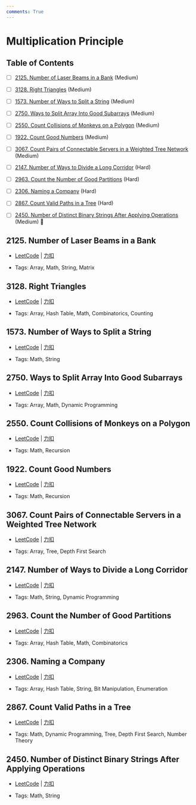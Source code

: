 ```yaml
---
comments: True
---
```


# Multiplication Principle

## Table of Contents

- [ ] [2125. Number of Laser Beams in a Bank](#2125-number-of-laser-beams-in-a-bank) (Medium)
- [ ] [3128. Right Triangles](#3128-right-triangles) (Medium)
- [ ] [1573. Number of Ways to Split a String](#1573-number-of-ways-to-split-a-string) (Medium)
- [ ] [2750. Ways to Split Array Into Good Subarrays](#2750-ways-to-split-array-into-good-subarrays) (Medium)
- [ ] [2550. Count Collisions of Monkeys on a Polygon](#2550-count-collisions-of-monkeys-on-a-polygon) (Medium)
- [ ] [1922. Count Good Numbers](#1922-count-good-numbers) (Medium)
- [ ] [3067. Count Pairs of Connectable Servers in a Weighted Tree Network](#3067-count-pairs-of-connectable-servers-in-a-weighted-tree-network) (Medium)
- [ ] [2147. Number of Ways to Divide a Long Corridor](#2147-number-of-ways-to-divide-a-long-corridor) (Hard)
- [ ] [2963. Count the Number of Good Partitions](#2963-count-the-number-of-good-partitions) (Hard)
- [ ] [2306. Naming a Company](#2306-naming-a-company) (Hard)
- [ ] [2867. Count Valid Paths in a Tree](#2867-count-valid-paths-in-a-tree) (Hard)
- [ ] [2450. Number of Distinct Binary Strings After Applying Operations](#2450-number-of-distinct-binary-strings-after-applying-operations) (Medium) 👑


## 2125. Number of Laser Beams in a Bank

-    [LeetCode](https://leetcode.com/problems/number-of-laser-beams-in-a-bank/) | [力扣](https://leetcode.cn/problems/number-of-laser-beams-in-a-bank/)

-   Tags: Array, Math, String, Matrix



## 3128. Right Triangles

-    [LeetCode](https://leetcode.com/problems/right-triangles/) | [力扣](https://leetcode.cn/problems/right-triangles/)

-   Tags: Array, Hash Table, Math, Combinatorics, Counting



## 1573. Number of Ways to Split a String

-    [LeetCode](https://leetcode.com/problems/number-of-ways-to-split-a-string/) | [力扣](https://leetcode.cn/problems/number-of-ways-to-split-a-string/)

-   Tags: Math, String



## 2750. Ways to Split Array Into Good Subarrays

-    [LeetCode](https://leetcode.com/problems/ways-to-split-array-into-good-subarrays/) | [力扣](https://leetcode.cn/problems/ways-to-split-array-into-good-subarrays/)

-   Tags: Array, Math, Dynamic Programming



## 2550. Count Collisions of Monkeys on a Polygon

-    [LeetCode](https://leetcode.com/problems/count-collisions-of-monkeys-on-a-polygon/) | [力扣](https://leetcode.cn/problems/count-collisions-of-monkeys-on-a-polygon/)

-   Tags: Math, Recursion



## 1922. Count Good Numbers

-    [LeetCode](https://leetcode.com/problems/count-good-numbers/) | [力扣](https://leetcode.cn/problems/count-good-numbers/)

-   Tags: Math, Recursion



## 3067. Count Pairs of Connectable Servers in a Weighted Tree Network

-    [LeetCode](https://leetcode.com/problems/count-pairs-of-connectable-servers-in-a-weighted-tree-network/) | [力扣](https://leetcode.cn/problems/count-pairs-of-connectable-servers-in-a-weighted-tree-network/)

-   Tags: Array, Tree, Depth First Search



## 2147. Number of Ways to Divide a Long Corridor

-    [LeetCode](https://leetcode.com/problems/number-of-ways-to-divide-a-long-corridor/) | [力扣](https://leetcode.cn/problems/number-of-ways-to-divide-a-long-corridor/)

-   Tags: Math, String, Dynamic Programming



## 2963. Count the Number of Good Partitions

-    [LeetCode](https://leetcode.com/problems/count-the-number-of-good-partitions/) | [力扣](https://leetcode.cn/problems/count-the-number-of-good-partitions/)

-   Tags: Array, Hash Table, Math, Combinatorics



## 2306. Naming a Company

-    [LeetCode](https://leetcode.com/problems/naming-a-company/) | [力扣](https://leetcode.cn/problems/naming-a-company/)

-   Tags: Array, Hash Table, String, Bit Manipulation, Enumeration



## 2867. Count Valid Paths in a Tree

-    [LeetCode](https://leetcode.com/problems/count-valid-paths-in-a-tree/) | [力扣](https://leetcode.cn/problems/count-valid-paths-in-a-tree/)

-   Tags: Math, Dynamic Programming, Tree, Depth First Search, Number Theory



## 2450. Number of Distinct Binary Strings After Applying Operations

-    [LeetCode](https://leetcode.com/problems/number-of-distinct-binary-strings-after-applying-operations/) | [力扣](https://leetcode.cn/problems/number-of-distinct-binary-strings-after-applying-operations/)

-   Tags: Math, String
